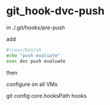 # git_hook-dvc-push

in ./.git/hooks/pre-push

add 

```sh
#!/usr/bin/sh
echo "push evaluate"
exec dvc push evaluate
```

then 

configure on all VMs

git config core.hooksPath hooks
